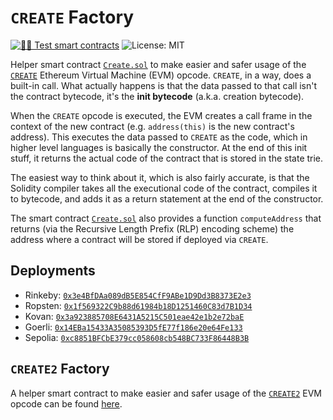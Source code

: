 # `CREATE` Factory

[![🕵️‍♂️ Test smart contracts](https://github.com/pcaversaccio/create-util/actions/workflows/test-contracts.yml/badge.svg)](https://github.com/pcaversaccio/create-util/actions/workflows/test-contracts.yml)
![License: MIT](https://img.shields.io/badge/License-MIT-blue.svg)

Helper smart contract [`Create.sol`](./contracts/Create.sol) to make easier and safer usage of the [`CREATE`](https://www.evm.codes/#f0) Ethereum Virtual Machine (EVM) opcode. `CREATE`, in a way, does a built-in call. What actually happens is that the data passed to that call isn't the contract bytecode, it's the **init bytecode** (a.k.a. creation bytecode).

When the `CREATE` opcode is executed, the EVM creates a call frame in the context of the new contract (e.g. `address(this)` is the new contract's address). This executes the data passed to `CREATE` as the code, which in higher level languages is basically the constructor. At the end of this init stuff, it returns the actual code of the contract that is stored in the state trie.

The easiest way to think about it, which is also fairly accurate, is that the Solidity compiler takes all the executional code of the contract, compiles it to bytecode, and adds it as a return statement at the end of the constructor.

The smart contract [`Create.sol`](./contracts/Create.sol) also provides a function `computeAddress` that returns (via the Recursive Length Prefix (RLP) encoding scheme) the address where a contract will be stored if deployed via `CREATE`.

## Deployments

- Rinkeby: [`0x3e4BfDAa089dB5E854CfF9ABe1D9Dd3B8373E2e3`](https://rinkeby.etherscan.io/address/0x3e4BfDAa089dB5E854CfF9ABe1D9Dd3B8373E2e3)
- Ropsten: [`0x1f569322C9b88d61984b18D1251460C83d7B1D34`](https://ropsten.etherscan.io/address/0x1f569322C9b88d61984b18D1251460C83d7B1D34)
- Kovan: [`0x3a923885708E6431A5215C501eae42e1b2e72baE`](https://kovan.etherscan.io/address/0x3a923885708E6431A5215C501eae42e1b2e72baE)
- Goerli: [`0x14EBa15433A35085393D5fE77f186e20e64Fe133`](https://goerli.etherscan.io/address/0x14EBa15433A35085393D5fE77f186e20e64Fe133)
- Sepolia: [`0xc8851BFCbE379cc058608cb548BC733F86448B3B`](https://sepolia.etherscan.io/address/0xc8851BFCbE379cc058608cb548BC733F86448B3B)

## `CREATE2` Factory

A helper smart contract to make easier and safer usage of the [`CREATE2`](https://eips.ethereum.org/EIPS/eip-1014) EVM opcode can be found [here](https://github.com/pcaversaccio/create2deployer).
